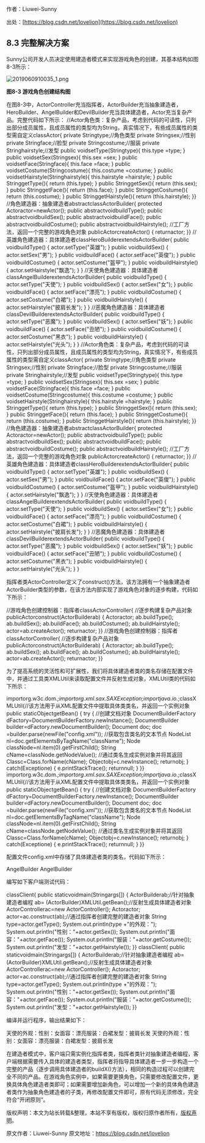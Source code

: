 

  
作者：Liuwei-Sunny

出处：[https://blog.csdn.net/lovelion](https://blog.csdn.net/lovelion)

## 8.3 完整解决方案

Sunny公司开发人员决定使用建造者模式来实现游戏角色的创建，其基本结构如图8-3所示：

![2019060910035_1.png](https://gitee.com/hezhiyuan007/java-study/raw/master/images/DesignMode2/52100f14-464c-4be0-a608-044ba88ae561.png)

**图8-3 游戏角色创建结构图**

在图8-3中，ActorController充当指挥者，ActorBuilder充当抽象建造者，HeroBuilder、AngelBuilder和DevilBuilder充当具体建造者，Actor充当复杂产品。完整代码如下所示：
//Actor角色类：复杂产品，考虑到代码的可读性，只列出部分成员属性，且成员属性的类型均为String，真实情况下，有些成员属性的类型需自定义classActor{ private Stringtype;//角色类型 private Stringsex;//性别 private Stringface;//脸型 private Stringcostume;//服装 private Stringhairstyle;//发型 public voidsetType(Stringtype){ this.type =type; } public voidsetSex(Stringsex){ this.sex =sex; } public voidsetFace(Stringface){ this.face =face; } public voidsetCostume(Stringcostume){ this.costume =costume; } public voidsetHairstyle(Stringhairstyle){ this.hairstyle =hairstyle; } public StringgetType(){ return (this.type); } public StringgetSex(){ return (this.sex); } public StringgetFace(){ return (this.face); } public StringgetCostume(){ return (this.costume); } public StringgetHairstyle(){ return (this.hairstyle); }} //角色建造器：抽象建造者abstractclassActorBuilder{ protected Actoractor=newActor(); public abstractvoidbuildType(); public abstractvoidbuildSex(); public abstractvoidbuildFace(); public abstractvoidbuildCostume(); public abstractvoidbuildHairstyle(); //工厂方法，返回一个完整的游戏角色对象 publicActorcreateActor() { returnactor; }} //英雄角色建造器：具体建造者classHeroBuilderextendsActorBuilder{ public voidbuildType() { actor.setType("英雄"); } public voidbuildSex() { actor.setSex("男"); } public voidbuildFace() { actor.setFace("英俊"); } public voidbuildCostume() { actor.setCostume("盔甲"); } public voidbuildHairstyle() { actor.setHairstyle("飘逸"); } } //天使角色建造器：具体建造者classAngelBuilderextendsActorBuilder{ public voidbuildType() { actor.setType("天使"); } public voidbuildSex() { actor.setSex("女"); } public voidbuildFace() { actor.setFace("漂亮"); } public voidbuildCostume() { actor.setCostume("白裙"); } public voidbuildHairstyle() { actor.setHairstyle("披肩长发"); } } //恶魔角色建造器：具体建造者classDevilBuilderextendsActorBuilder{ public voidbuildType() { actor.setType("恶魔"); } public voidbuildSex() { actor.setSex("妖"); } public voidbuildFace() { actor.setFace("丑陋"); } public voidbuildCostume() { actor.setCostume("黑衣"); } public voidbuildHairstyle() { actor.setHairstyle("光头"); } } //Actor角色类：复杂产品，考虑到代码的可读性，只列出部分成员属性，且成员属性的类型均为String，真实情况下，有些成员属性的类型需自定义classActor{ private Stringtype;//角色类型 private Stringsex;//性别 private Stringface;//脸型 private Stringcostume;//服装 private Stringhairstyle;//发型 public voidsetType(Stringtype){ this.type =type; } public voidsetSex(Stringsex){ this.sex =sex; } public voidsetFace(Stringface){ this.face =face; } public voidsetCostume(Stringcostume){ this.costume =costume; } public voidsetHairstyle(Stringhairstyle){ this.hairstyle =hairstyle; } public StringgetType(){ return (this.type); } public StringgetSex(){ return (this.sex); } public StringgetFace(){ return (this.face); } public StringgetCostume(){ return (this.costume); } public StringgetHairstyle(){ return (this.hairstyle); }} //角色建造器：抽象建造者abstractclassActorBuilder{ protected Actoractor=newActor(); public abstractvoidbuildType(); public abstractvoidbuildSex(); public abstractvoidbuildFace(); public abstractvoidbuildCostume(); public abstractvoidbuildHairstyle(); //工厂方法，返回一个完整的游戏角色对象 publicActorcreateActor() { returnactor; }} //英雄角色建造器：具体建造者classHeroBuilderextendsActorBuilder{ public voidbuildType() { actor.setType("英雄"); } public voidbuildSex() { actor.setSex("男"); } public voidbuildFace() { actor.setFace("英俊"); } public voidbuildCostume() { actor.setCostume("盔甲"); } public voidbuildHairstyle() { actor.setHairstyle("飘逸"); } } //天使角色建造器：具体建造者classAngelBuilderextendsActorBuilder{ public voidbuildType() { actor.setType("天使"); } public voidbuildSex() { actor.setSex("女"); } public voidbuildFace() { actor.setFace("漂亮"); } public voidbuildCostume() { actor.setCostume("白裙"); } public voidbuildHairstyle() { actor.setHairstyle("披肩长发"); } } //恶魔角色建造器：具体建造者classDevilBuilderextendsActorBuilder{ public voidbuildType() { actor.setType("恶魔"); } public voidbuildSex() { actor.setSex("妖"); } public voidbuildFace() { actor.setFace("丑陋"); } public voidbuildCostume() { actor.setCostume("黑衣"); } public voidbuildHairstyle() { actor.setHairstyle("光头"); } }

指挥者类ActorController定义了construct()方法，该方法拥有一个抽象建造者ActorBuilder类型的参数，在该方法内部实现了游戏角色对象的逐步构建，代码如下所示：

//游戏角色创建控制器：指挥者classActorController{ //逐步构建复杂产品对象 publicActorconstruct(ActorBuilderab) { Actoractor; ab.buildType(); ab.buildSex(); ab.buildFace(); ab.buildCostume(); ab.buildHairstyle(); actor=ab.createActor(); returnactor; }} //游戏角色创建控制器：指挥者classActorController{ //逐步构建复杂产品对象 publicActorconstruct(ActorBuilderab) { Actoractor; ab.buildType(); ab.buildSex(); ab.buildFace(); ab.buildCostume(); ab.buildHairstyle(); actor=ab.createActor(); returnactor; }}

为了提高系统的灵活性和可扩展性，我们将具体建造者类的类名存储在配置文件中，并通过工具类XMLUtil来读取配置文件并反射生成对象，XMLUtil类的代码如下所示：

importorg.w3c.dom.*;importorg.xml.sax.SAXException;importjava.io.*;classXMLUtil{//该方法用于从XML配置文件中提取具体类类名，并返回一个实例对象 public staticObjectgetBean() { try { //创建文档对象 DocumentBuilderFactory dFactory=DocumentBuilderFactory.newInstance(); DocumentBuilder builder=dFactory.newDocumentBuilder(); Document doc; doc =builder.parse(newFile("config.xml")); //获取包含类名的文本节点 NodeList nl=doc.getElementsByTagName("className"); Node classNode=nl.item(0).getFirstChild(); String cName=classNode.getNodeValue(); //通过类名生成实例对象并将其返回 Classc=Class.forName(cName); Objectobj=c.newInstance(); returnobj; } catch(Exceptione) { e.printStackTrace(); returnnull; } }} importorg.w3c.dom.*;importorg.xml.sax.SAXException;importjava.io.*;classXMLUtil{//该方法用于从XML配置文件中提取具体类类名，并返回一个实例对象 public staticObjectgetBean() { try { //创建文档对象 DocumentBuilderFactory dFactory=DocumentBuilderFactory.newInstance(); DocumentBuilder builder=dFactory.newDocumentBuilder(); Document doc; doc =builder.parse(newFile("config.xml")); //获取包含类名的文本节点 NodeList nl=doc.getElementsByTagName("className"); Node classNode=nl.item(0).getFirstChild(); String cName=classNode.getNodeValue(); //通过类名生成实例对象并将其返回 Classc=Class.forName(cName); Objectobj=c.newInstance(); returnobj; } catch(Exceptione) { e.printStackTrace(); returnnull; } }}

配置文件config.xml中存储了具体建造者类的类名，代码如下所示：

<?xmlversion="1.0"?><config> <className>AngelBuilder</className></config> <?xmlversion="1.0"?><config> <className>AngelBuilder</className></config>

编写如下客户端测试代码：

classClient{ public staticvoidmain(Stringargs[]) { ActorBuilderab;//针对抽象建造者编程 ab= (ActorBuilder)XMLUtil.getBean();//反射生成具体建造者对象 ActorControllerac=new ActorController(); Actoractor; actor=ac.construct(ab);//通过指挥者创建完整的建造者对象 String type=actor.getType(); System.out.println(type +"的外观："); System.out.println("性别："+actor.getSex()); System.out.println("面容："+actor.getFace()); System.out.println("服装："+actor.getCostume()); System.out.println("发型："+actor.getHairstyle()); }} classClient{ public staticvoidmain(Stringargs[]) { ActorBuilderab;//针对抽象建造者编程 ab= (ActorBuilder)XMLUtil.getBean();//反射生成具体建造者对象 ActorControllerac=new ActorController(); Actoractor; actor=ac.construct(ab);//通过指挥者创建完整的建造者对象 String type=actor.getType(); System.out.println(type +"的外观："); System.out.println("性别："+actor.getSex()); System.out.println("面容："+actor.getFace()); System.out.println("服装："+actor.getCostume()); System.out.println("发型："+actor.getHairstyle()); }}

编译并运行程序，输出结果如下：

天使的外观：性别：女面容：漂亮服装：白裙发型：披肩长发 天使的外观：性别：女面容：漂亮服装：白裙发型：披肩长发

在建造者模式中，客户端只需实例化指挥者类，指挥者类针对抽象建造者编程，客户端根据需要传入具体的建造者类型，指挥者将指导具体建造者一步一步构造一个完整的产品（逐步调用具体建造者的buildX()方法），相同的构造过程可以创建完全不同的产品。在游戏角色实例中，如果需要更换角色，只需要修改配置文件，更换具体角色建造者类即可；如果需要增加新角色，可以增加一个新的具体角色建造者类作为抽象角色建造者的子类，再修改配置文件即可，原有代码无须修改，完全符合“开闭原则”。

版权声明：本文为站长转载&整理，本站不享有版权，版权归原作者所有，[版权声明](https://gitee.com/hezhiyuan007/java-notes/raw/master/disclaimer.md)。




原文作者：Liuwei-Sunny 原文地址：https://blog.csdn.net/lovelion